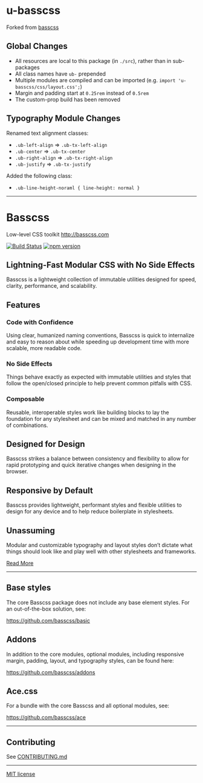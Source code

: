# u-basscss

Forked from [basscss](https://github.com/basscss/basscss)

## Global Changes

- All resources are local to this package (in `./src`), rather than in sub-packages
- All class names have `ub-` prepended
- Multiple modules are compiled and can be imported (e.g. `import 'u-basscss/css/layout.css';`)
- Margin and padding start at `0.25rem` instead of `0.5rem`
- The custom-prop build has been removed

## Typography Module Changes

Renamed text alignment classes:

- `.ub-left-align` => `.ub-tx-left-align`
- `.ub-center` => `.ub-tx-center`
- `.ub-right-align` => `.ub-tx-right-align`
- `.ub-justify` => `.ub-tx-justify`

Added the following class:

- `.ub-line-height-noraml { line-height: normal }`


--------

# Basscss

Low-level CSS toolkit <http://basscss.com>

[![Build Status](https://travis-ci.org/basscss/basscss.svg)](https://travis-ci.org/basscss/basscss)
[![npm version](https://badge.fury.io/js/basscss.svg)](https://badge.fury.io/js/basscss)

## Lightning-Fast Modular CSS with No Side Effects

Basscss is a lightweight collection of immutable utilities designed for speed, clarity, performance, and scalability.


## Features

### Code with Confidence

Using clear, humanized naming conventions, Basscss is quick to internalize
and easy to reason about while speeding up development time with more scalable,
more readable code.

### No Side Effects

Things behave exactly as expected with immutable utilities
and styles that follow the open/closed principle
to help prevent common pitfalls with CSS.

### Composable

Reusable, interoperable styles
work like building blocks to lay the foundation for any stylesheet
and can be mixed and matched in any number of combinations.

## Designed for Design

Basscss strikes a balance between consistency and flexibility
to allow for rapid prototyping and quick iterative changes
when designing in the browser.

## Responsive by Default

Basscss provides lightweight, performant styles
and flexible utilities to design for any device
and to help reduce boilerplate in stylesheets.

## Unassuming

Modular and customizable typography and layout styles don’t dictate
what things should look like and play well with other stylesheets and frameworks.

[Read More](http://basscss.com)

---

## Base styles

The core Basscss package does not include any base element styles.
For an out-of-the-box solution, see:

https://github.com/basscss/basic

## Addons

In addition to the core modules, optional modules,
including responsive margin, padding, layout, and typography styles, can be found here:

https://github.com/basscss/addons

## Ace.css

For a bundle with the core Basscss and all optional modules, see:

https://github.com/basscss/ace

---

## Contributing

See [CONTRIBUTING.md](CONTRIBUTING.md)

---

[MIT license](LICENSE.md)
